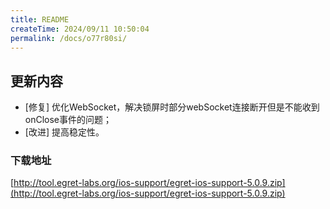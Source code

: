 ```yaml
---
title: README
createTime: 2024/09/11 10:50:04
permalink: /docs/o77r80si/
---
```

## 更新内容

* [修复] 优化WebSocket，解决锁屏时部分webSocket连接断开但是不能收到onClose事件的问题；
* [改进] 提高稳定性。

### 下载地址

[http://tool.egret-labs.org/ios-support/egret-ios-support-5.0.9.zip](http://tool.egret-labs.org/ios-support/egret-ios-support-5.0.9.zip)